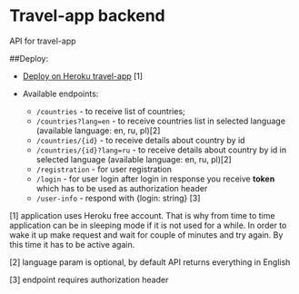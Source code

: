 # Travel-app backend

API for travel-app

##Deploy:

- [Deploy on Heroku travel-app](https://oktravel.herokuapp.com/) [1]
- Available endpoints:

  - `/countries` - to receive list of countries;
  - `/countries?lang=en` - to receive countries list in selected language (available language: en, ru, pl)[2]
  - `/countries/{id}` - to receive details about country by id
  - `/countries/{id}?lang=ru` - to receive details about country by id in selected language (available language: en, ru, pl)[2]
  - `/registration` - for user registration
  - `/login` - for user login after login in response you receive **token** which has to be used as authorization header
  - `/user-info` - respond with {login: string} [3]

[1] application uses Heroku free account. That is why from time to time application can be in sleeping mode if it is not used for a while. In order to wake it up make request and wait for couple of minutes and try again. By this time it has to be active again. 

[2] language param is optional, by default API returns everything in English

[3] endpoint requires authorization header